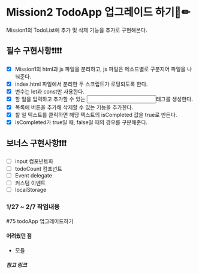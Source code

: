 # Mission2 TodoApp 업그레이드 하기📑✏

Mission1의 TodoList에 추가 및 삭제 기능을 추가로 구현해본다.

## 필수 구현사항❗❗❗❗

- [x] Mission1의 html과 js 파일을 분리하고, js 파일은 메소드별로 구분지어 파일을 나눠준다.
- [x] index.html 파일에서 분리한 두 스크립트가 로딩되도록 한다.
- [x] 변수는 let과 const만 사용한다.
- [x] 할 일을 입력하고 추가할 수 있는 <input>태그를 생성한다.
- [x] 목록에 버튼을 추가해 삭제할 수 있는 기능을 추가한다.
- [x] 할 일 텍스트를 클릭하면 해당 텍스트의 isCompleted 값을 true로 만든다.
- [x] isCompleted가 true일 때, false일 때의 경우를 구분해준다.

## 보너스 구현사항❗❗❗

- [ ] input 컴포넌트화
- [ ] todoCount 컴포넌트
- [ ] Event delegate
- [ ] 커스텀 이벤트
- [ ] localStorage

### 1/27 ~ 2/7 작업내용

#75 todoApp 업그레이드하기

#### 어려웠던 점

- 모듈

##### 참고 링크
